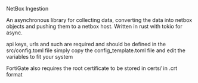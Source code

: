 NetBox Ingestion

An asynchronous library for collecting data, converting the data into netbox objects and pushing them to a netbox host.
Written in rust with tokio for async.

api keys, urls and such are required and should be defined in the src/config.toml file
simply copy the config_template.toml file and edit the variables to fit your system

FortiGate also requires the root certificate to be stored in certs/ in .crt format

